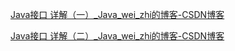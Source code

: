 [Java接口 详解（一）_Java_wei_zhi的博客-CSDN博客](https://blog.csdn.net/wei_zhi/article/details/52738471?depth_1-utm_source=distribute.pc_relevant.none-task&utm_source=distribute.pc_relevant.none-task)

[Java接口 详解（二）_Java_wei_zhi的博客-CSDN博客](https://blog.csdn.net/wei_zhi/article/details/52743109?depth_1-utm_source=distribute.pc_relevant.none-task&utm_source=distribute.pc_relevant.none-task)

